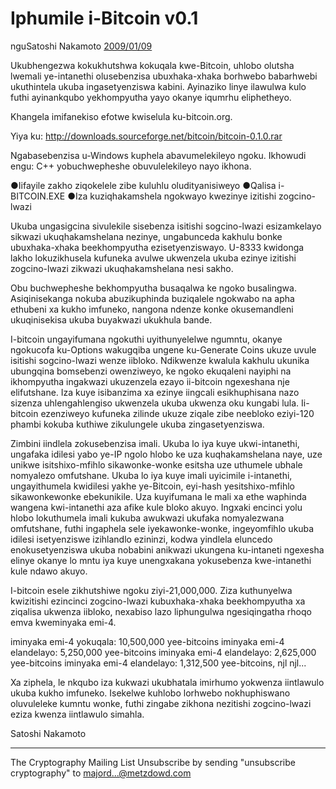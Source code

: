 # Iphumile i-Bitcoin v0.1

nguSatoshi Nakamoto [2009/01/09](https://web.archive.org/web/20190604064539/https://www.mail-archive.com/cryptography@metzdowd.com/msg10142.html)

<LanguageDropdown/>

Ukubhengezwa kokukhutshwa kokuqala kwe-Bitcoin, uhlobo olutsha lwemali ye-intanethi 
olusebenzisa ubuxhaka-xhaka borhwebo babarhwebi ukuthintela ukuba ingasetyenziswa 
kabini. Ayinaziko linye ilawulwa kulo futhi ayinankqubo yekhompyutha yayo okanye iqumrhu 
eliphetheyo. 
 
Khangela imifanekiso efotwe kwiselula ku-bitcoin.org. 
 
Yiya ku: http://downloads.sourceforge.net/bitcoin/bitcoin-0.1.0.rar 

Ngabasebenzisa u-Windows kuphela abavumelekileyo ngoku. Ikhowudi engu: C++ 
yobuchwepheshe obuvulelekileyo nayo ikhona. 
 
●Iifayile zakho ziqokelele zibe kuluhlu oludityanisiweyo 
●Qalisa i- BITCOIN.EXE 
●Iza kuziqhakamshela ngokwayo kwezinye izitishi zogcino-lwazi 
 
Ukuba ungasigcina sivulekile sisebenza isitishi sogcino-lwazi esizamkelayo sikwazi 
ukuqhakamshelana nezinye, ungabunceda kakhulu bonke ubuxhaka-xhaka 
beekhompyutha ezisetyenziswayo. U-8333 kwidonga lakho lokuzikhusela kufuneka avulwe 
ukwenzela ukuba ezinye izitishi zogcino-lwazi zikwazi ukuqhakamshelana nesi sakho. 
 
Obu buchwepheshe bekhompyutha busaqalwa ke ngoko busalingwa. Asiqinisekanga 
nokuba abuzikuphinda buziqalele ngokwabo na apha ethubeni xa kukho imfuneko, 
nangona ndenze konke okusemandleni ukuqinisekisa ukuba buyakwazi ukukhula bande.  
 
I-bitcoin ungayifumana ngokuthi uyithunyelelwe ngumntu, okanye ngokucofa ku-Options 
wakugqiba ungene ku-Generate Coins ukuze uvule isitishi sogcino-lwazi wenze iibloko. 
Ndikwenze kwalula kakhulu ukunika ubungqina bomsebenzi owenziweyo, ke ngoko 
ekuqaleni nayiphi na ikhompyutha ingakwazi ukuzenzela ezayo ii-bitcoin ngexeshana nje 
elifutshane. Iza kuye isibanzima xa ezinye iingcali esikhuphisana nazo sizenza 
uhlengahlengiso ukwenzela ukuba ukwenza oku kungabi lula. Ii-bitcoin ezenziweyo 
kufuneka zilinde ukuze ziqale zibe neebloko eziyi-120 phambi kokuba kuthiwe zikulungele 
ukuba zingasetyenziswa.  
 
Zimbini iindlela zokusebenzisa imali. Ukuba lo iya kuye ukwi-intanethi, ungafaka idilesi yabo 
ye-IP ngolo hlobo ke uza kuqhakamshelana naye, uze unikwe isitshixo-mfihlo 
sikawonke-wonke esitsha uze uthumele ubhale nomyalezo omfutshane. Ukuba lo iya kuye 
imali uyicimile i-intanethi, ungayithumela kwidilesi yakhe ye-Bitcoin, eyi-hash 
yesitshixo-mfihlo sikawonkewonke ebekunikile. Uza kuyifumana le mali xa ethe waphinda 
wangena kwi-intanethi aza afike kule bloko akuyo. Ingxaki encinci yolu hlobo lokuthumela 
imali kukuba awukwazi ukufaka nomyalezwana omfutshane, futhi ingaphela sele 
iyekawonke-wonke, ingeyomfihlo ukuba idilesi isetyenziswe izihlandlo ezininzi, kodwa 
yindlela eluncedo enokusetyenziswa ukuba nobabini anikwazi ukungena ku-intaneti 
ngexesha elinye okanye lo mntu iya kuye unengxakana yokusebenza kwe-intanethi kule 
ndawo akuyo.

I-bitcoin esele zikhutshiwe ngoku ziyi-21,000,000. Ziza kuthunyelwa kwizitishi ezincinci 
zogcino-lwazi kubuxhaka-xhaka beekhompyutha xa ziqalisa ukwenza iibloko, nexabiso 
lazo liphungulwa ngesiqingatha rhoqo emva kweminyaka emi-4. 
 
iminyaka emi-4 yokuqala: 10,500,000 yee-bitcoins 
iminyaka emi-4 elandelayo: 5,250,000 yee-bitcoins 
iminyaka emi-4 elandelayo: 2,625,000 yee-bitcoins 
iminyaka emi-4 elandelayo: 1,312,500 yee-bitcoins, njl njl... 
 
Xa ziphela, le nkqubo iza kukwazi ukubhatala imirhumo yokwenza iintlawulo ukuba kukho 
imfuneko. Isekelwe kuhlobo lorhwebo nokhuphiswano oluvuleleke kumntu wonke, futhi 
zingabe zikhona nezitishi zogcino-lwazi eziza kwenza iintlawulo simahla.  

Satoshi Nakamoto

---------------------------------------------------------------------
The Cryptography Mailing List
Unsubscribe by sending "unsubscribe cryptography" to majord...@metzdowd.com


